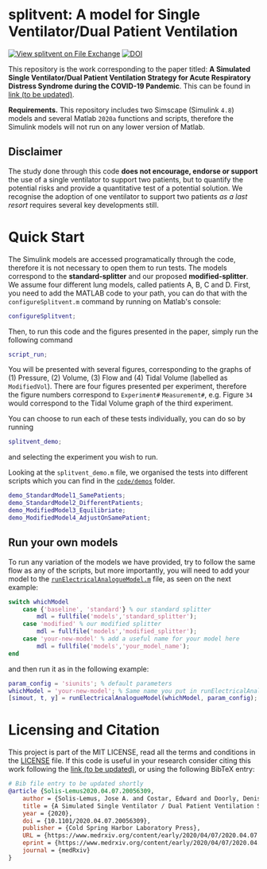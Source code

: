 # splitvent: A model for Single Ventilator/Dual Patient Ventilation

[![View splitvent on File Exchange](https://www.mathworks.com/matlabcentral/images/matlab-file-exchange.svg)](https://uk.mathworks.com/matlabcentral/fileexchange/75074-splitvent) [![DOI](https://zenodo.org/badge/DOI/10.5281/zenodo.3974748.svg)](https://doi.org/10.5281/zenodo.3974748)

This repository is the work corresponding to the paper titled:
**A Simulated Single Ventilator/Dual Patient Ventilation Strategy for Acute
Respiratory Distress Syndrome during the COVID-19 Pandemic**. This can be found
in [link (to be updated)](https://www.medrxiv.org/content/10.1101/2020.04.07.20056309v1).

**Requirements.** This repository includes two Simscape (Simulink `4.8`) models
and several Matlab `2020a` functions and scripts, therefore the Simulink models
will not run on any lower version of Matlab.

## Disclaimer
The study done through this code **does not encourage, endorse or support**
the use of a single ventilator to support two patients, but to quantify
the potential risks and provide a quantitative test of a potential solution.
We recognise the adoption of one ventilator to support two patients _as a
last resort_ requires several key developments still.

# Quick Start
The Simulink models are accessed programatically through the code, therefore it
is not necessary to open them to run tests. The models correspond to the
**standard-splitter** and our proposed **modified-splitter**. We assume four
different lung models, called patients A, B, C and D.
First, you need to add the MATLAB code to your path, you can do that with the
`configureSplitvent.m` command by running on Matlab's console:
```Matlab
configureSplitvent;
```
Then, to run this code and the figures presented in the paper, simply run the following
command
```Matlab
script_run;
```
You will be presented with several figures, corresponding to the graphs of
(1) Pressure, (2) Volume, (3) Flow and (4) Tidal Volume (labelled as `ModifiedVol`).
There are four figures presented per experiment, therefore the figure numbers
correspond to `Experiment#` `Measurement#`, e.g. Figure `34` would correspond to the
Tidal Volume graph of the third experiment.

You can choose to run each of these tests individually, you can do so by running
```Matlab
splitvent_demo;
```
and selecting the experiment you wish to run.

Looking at the `splitvent_demo.m` file, we organised the tests into different
scripts which you can find in the [`code/demos`](code/demos) folder.
```matlab
demo_StandardModel1_SamePatients;
demo_StandardModel2_DifferentPatients;
demo_ModifiedModel3_Equilibriate;
demo_ModifiedModel4_AdjustOnSamePatient;
```

## Run your own models
To run any variation of the models we have provided, try to follow the same
flow as any of the scripts, but more importantly, you will need to add your
model to the [`runElectricalAnalogueModel.m`](code/runElectricalAnalogueModel.m)
file, as seen on the next example:
```Matlab
switch whichModel
    case {'baseline', 'standard'} % our standard splitter
        mdl = fullfile('models','standard_splitter');
    case 'modified' % our modified splitter
        mdl = fullfile('models','modified_splitter');
    case 'your-new-model' % add a useful name for your model here
        mdl = fullfile('models','your_model_name');
end
```
and then run it as in the following example:
```Matlab
param_config = 'siunits'; % default parameters
whichModel = 'your-new-model'; % Same name you put in runElectricalAnalogueModel.m
[simout, t, y] = runElectricalAnalogueModel(whichModel, param_config);
```

# Licensing and Citation
This project is part of the MIT LICENSE, read all the terms and conditions in
the [LICENSE](./LICENSE) file. If this code is useful in your research consider
citing this work following the
[link (to be updated)](https://www.medrxiv.org/content/10.1101/2020.04.07.20056309v1),
or using the following BibTeX
entry:

```BibTeX
# Bib file entry to be updated shortly
@article {Solis-Lemus2020.04.07.20056309,
	author = {Solis-Lemus, Jose A. and Costar, Edward and Doorly, Denis and Kerrigan, Eric C. and Kennedy, Caroline H. and Tait, Frances and Niederer, Steven A and Vincent, Peter E. and Williams, Steven E.},
	title = {A Simulated Single Ventilator / Dual Patient Ventilation Strategy for Acute Respiratory Distress Syndrome During the COVID-19 Pandemic},
	year = {2020},
	doi = {10.1101/2020.04.07.20056309},
	publisher = {Cold Spring Harbor Laboratory Press},
	URL = {https://www.medrxiv.org/content/early/2020/04/07/2020.04.07.20056309},
	eprint = {https://www.medrxiv.org/content/early/2020/04/07/2020.04.07.20056309.full.pdf},
	journal = {medRxiv}
}
```
